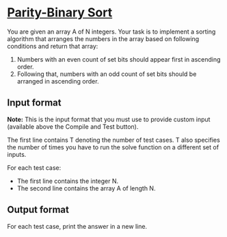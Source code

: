 # [Parity-Binary Sort][link]

You are given an array A of N integers. Your task is to implement a sorting algorithm that arranges the numbers in the array based on following conditions and return that array:

1. Numbers with an even count of set bits should appear first in ascending order.
2. Following that, numbers with an odd count of set bits should be arranged in ascending order.

## Input format

**Note:** This is the input format that you must use to provide custom input (available above the Compile and Test button).

The first line contains T denoting the number of test cases. T also specifies the number of times you have to run the solve function on a different set of inputs.

For each test case:

- The first line contains the integer N.
- The second line contains the array A of length N.

## Output format

For each test case, print the answer in a new line.

[link]: https://www.hackerearth.com/practice/basic-programming/bit-manipulation/basics-of-bit-manipulation/practice-problems/algorithm/parity-binary-sort-ea768e57/

